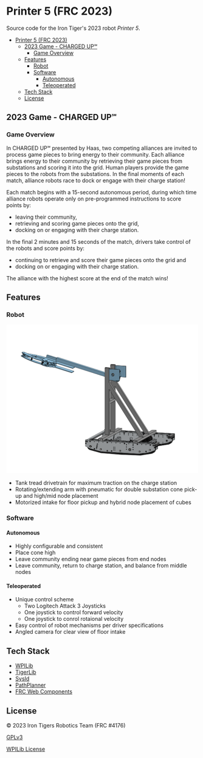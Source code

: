 # Printer 5 (FRC 2023)

Source code for the Iron Tiger's 2023 robot *Printer 5*.

- [Printer 5 (FRC 2023)](#printer-5-frc-2023)
  - [2023 Game - CHARGED UP℠](#2023-game---charged-up)
    - [Game Overview](#game-overview)
  - [Features](#features)
    - [Robot](#robot)
    - [Software](#software)
      - [Autonomous](#autonomous)
      - [Teleoperated](#teleoperated)
  - [Tech Stack](#tech-stack)
  - [License](#license)


## 2023 Game - CHARGED UP℠

### Game Overview

In CHARGED UP℠ presented by Haas, two competing alliances are invited to process game pieces to bring energy to their community. Each alliance brings energy to their community by retrieving their game pieces from substations and scoring it into the grid. Human players provide the game pieces to the robots from the substations. In the final moments of each match, alliance robots race to dock or engage with their charge station!

Each match begins with a 15-second autonomous period, during which time alliance robots operate only on pre-programmed instructions to score points by:

- leaving their community,
- retrieving and scoring game pieces onto the grid,
- docking on or engaging with their charge station.

In the final 2 minutes and 15 seconds of the match, drivers take control of the robots and score points by:

- continuing to retrieve and score their game pieces onto the grid and
- docking on or engaging with their charge station.

The alliance with the highest score at the end of the match wins!

## Features

### Robot

![CAD drawing of Printer 5](docs/images/robot.png)

- Tank tread drivetrain for maximum traction on the charge station
- Rotating/extending arm with pneumatic for double substation cone pick-up and high/mid node placement
- Motorized intake for floor pickup and hybrid node placement of cubes

### Software

#### Autonomous

- Highly configurable and consistent
- Place cone high
- Leave community ending near game pieces from end nodes
- Leave community, return to charge station, and balance from middle nodes

#### Teleoperated

- Unique control scheme
  - Two Logitech Attack 3 Joysticks
  - One joystick to control forward velocity
  - One joystick to conrol rotaional velocity
- Easy control of robot mechanisms per driver specifications
- Angled camera for clear view of floor intake

## Tech Stack

- [WPILib](https://github.com/wpilibsuite/allwpilib/tree/v2023.4.2)
- [TigerLib](https://github.com/itrt4176/tigerlib/tree/v2023.1.0)
- [SysId](https://docs.wpilib.org/en/stable/docs/software/pathplanning/system-identification/index.html)
- [PathPlanner](https://github.com/mjansen4857/pathplanner/tree/v2023.4.1)
- [FRC Web Components](https://github.com/frc-web-components/frc-web-components)

## License

© 2023 Iron Tigers Robotics Team (FRC #4176)

[GPLv3](LICENSE.md)

[WPILib License](WPILib-License.md)
